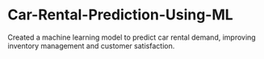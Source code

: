 # Car-Rental-Prediction-Using-ML
Created a machine learning model to predict car rental demand,  improving inventory management and customer satisfaction. 
